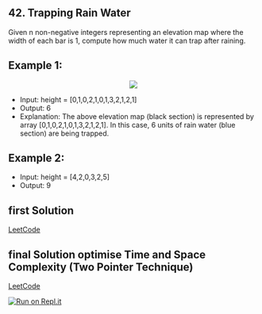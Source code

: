 ## 42. Trapping Rain Water
Given n non-negative integers representing an elevation map where the width of each bar is 1, compute how much water it can trap after raining.

## Example 1:

<p align="center">
  <img src="https://assets.leetcode.com/uploads/2018/10/22/rainwatertrap.png" />
</p>

- Input: height = [0,1,0,2,1,0,1,3,2,1,2,1]
- Output: 6
- Explanation: The above elevation map (black section) is represented by array [0,1,0,2,1,0,1,3,2,1,2,1]. In this case, 6 units of rain water (blue section) are being trapped.

## Example 2:
- Input: height = [4,2,0,3,2,5]
- Output: 9


## first Solution

[LeetCode](https://leetcode.com/submissions/detail/705424627/)

## final Solution optimise Time and Space Complexity (Two Pointer Technique)
[LeetCode](https://leetcode.com/submissions/detail/705457621/)

[![Run on Repl.it](https://repl.it/badge/github/oscharko/TS-LeetCode-42-Trapping-Rain-Water)](https://replit.com/@oscharko/TS-LeetCode-42-Trapping-Rain-Water)